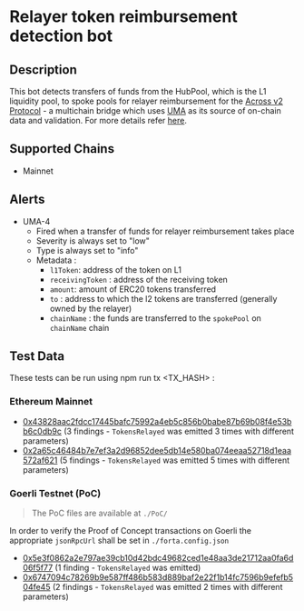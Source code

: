 # Relayer token reimbursement detection bot 

## Description

This bot detects transfers of funds from the HubPool, which is the L1 liquidity pool, to spoke pools for relayer reimbursement for the  [Across v2 Protocol](https://across.to/) - a multichain bridge which uses [UMA](https://umaproject.org/) as its source of on-chain data and validation. For more details refer [here](https://discourse.umaproject.org/t/forta-monitors-across-v2-request-for-proposals/1569).


## Supported Chains
- Mainnet

## Alerts

- UMA-4
  - Fired when a transfer of funds for relayer reimbursement takes place
  - Severity is always set to "low" 
  - Type is always set to "info"
  - Metadata :
      - `l1Token`: address of the token on L1
      - `receivingToken` : address of the receiving token
      - `amount`: amount of ERC20 tokens transferred
      - `to` : address to which the l2 tokens are transferred (generally owned by the relayer)
      - `chainName` : the funds are transferred to the `spokePool` on `chainName` chain
  
## Test Data

These tests can be run using npm run tx <TX_HASH> :

### Ethereum Mainnet
- [0x43828aac2fdcc17445bafc75992a4eb5c856b0babe87b69b08f4e53bb6c0db9c](https://etherscan.io/tx/0x43828aac2fdcc17445bafc75992a4eb5c856b0babe87b69b08f4e53bb6c0db9c) (3 findings - `TokensRelayed` was emitted 3 times with different parameters)
- [0x2a65c46484b7e7ef3a2d96852dee5db14e580ba074eeaa52718d1eaa572af621](https://etherscan.io/tx/0x2a65c46484b7e7ef3a2d96852dee5db14e580ba074eeaa52718d1eaa572af621) (5 findings - `TokensRelayed` was emitted 5 times with different parameters)

### Goerli Testnet (PoC)

> The PoC files are available at `./PoC/`

In order to verify the Proof of Concept transactions on Goerli the appropriate `jsonRpcUrl` shall be set in `./forta.config.json`

- [0x5e3f0862a2e797ae39cb10d42bdc49682ced1e48aa3de21712aa0fa6d06f5f77](https://goerli.etherscan.io/tx/0x5e3f0862a2e797ae39cb10d42bdc49682ced1e48aa3de21712aa0fa6d06f5f77) (1 finding - `TokensRelayed` was emitted)
- [0x6747094c78269b9e587ff486b583d889baf2e22f1b14fc7596b9efefb504fe45](https://goerli.etherscan.io/tx/0x6747094c78269b9e587ff486b583d889baf2e22f1b14fc7596b9efefb504fe45) (2 findings - `TokensRelayed` was emitted 2 times with different parameters)